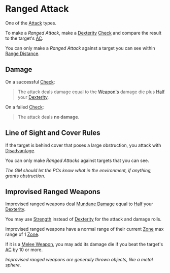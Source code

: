# Ranged Attack

One of the [Attack](Attack.md) types.

To make a *Ranged Attack*, make a [Dexterity](../../Player%20Characters/The%20Ability%20Scores/Dexterity.md) [Check](../Core%20Procedures/Check.md) and compare the result to the target's [AC](../../Player%20Characters/Derived%20Statistics/Armor%20Class.md).

You can only make a *Ranged Attack* against a target you can see within [Range Distance](../../Items%20and%20Gear/Weapon%20Properties/Ranged%20Property.md#Range%20Distance).

## Damage

On a successful [Check](../Core%20Procedures/Check.md):

>The attack deals damage equal to the [Weapon's](../../Items%20and%20Gear/Weapons/Weapons.md) damage die plus [Half](../Core%20Procedures/Half.md) your [Dexterity](../../Player%20Characters/The%20Ability%20Scores/Dexterity.md).

On a failed [Check](../Core%20Procedures/Check.md):

>The attack deals **no damage**.

## Line of Sight and Cover Rules

If the target is behind cover that poses a large obstruction, you attack with [Disadvantage](../Die%20Rolling%20Mechanics/Disadvantage.md).

You can only make *Ranged Attacks* against targets that you can see.

*The GM should let the PCs know what in the environment, if anything, grants obstruction.*

## Improvised Ranged Weapons

Improvised ranged weapons deal [Mundane Damage](Damage%20Types/Mundane%20Damage.md) equal to [Half](../Core%20Procedures/Half.md) your [Dexterity](../../Player%20Characters/The%20Ability%20Scores/Dexterity.md).

You may use [Strength](../../Player%20Characters/The%20Ability%20Scores/Strength.md) instead of [Dexterity](../../Player%20Characters/The%20Ability%20Scores/Dexterity.md) for the attack and damage rolls.

Improvised ranged weapons have a normal range of their current [Zone](../Core%20Procedures/Zone.md) max range of 1 [Zone](../Core%20Procedures/Zone.md).

If it is a [Melee Weapon](../../Items%20and%20Gear/Weapon%20Properties/Melee%20Property.md), you may add its damage die if you beat the target's [AC](../../Player%20Characters/Derived%20Statistics/Armor%20Class.md) by 10 or more.

*Improvised ranged weapons are generally thrown objects, like a metal sphere.*
